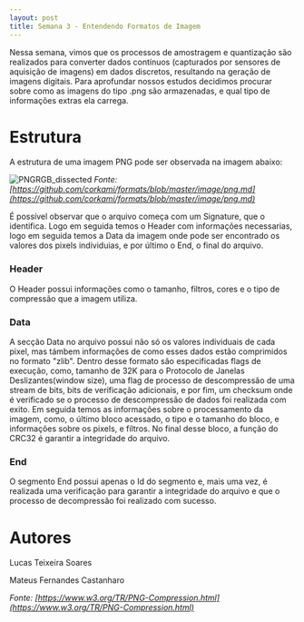 ```yaml
---
layout: post
title: Semana 3 - Entendendo Formatos de Imagem
---
```


Nessa semana, vimos que os processos de amostragem e quantização são realizados para converter dados contínuos (capturados por sensores de aquisição de imagens) em dados discretos, resultando na geração de imagens digitais. Para aprofundar nossos estudos decidimos procurar sobre como as imagens do tipo .png são armazenadas, e qual tipo de informações extras ela carrega.

# Estrutura

A estrutura de uma imagem PNG pode ser observada na imagem abaixo:

![PNGRGB_dissected](https://github.com/lucastso10/lucastso10.github.io/assets/84486266/e545537e-4bca-40a4-8239-4a850ac0bbdb)
*Fonte: [https://github.com/corkami/formats/blob/master/image/png.md](https://github.com/corkami/formats/blob/master/image/png.md)*

É possível observar que o arquivo começa com um Signature, que o identifica. Logo em seguida temos o Header com informações necessarias, logo em seguida temos a Data da imagem onde pode ser encontrado os valores dos pixels individuias, e por último o End, o final do arquivo.

### Header

O Header possui informações como o tamanho, filtros, cores e o tipo de compressão que a imagem utiliza.

### Data

A secção Data no arquivo possui não só os valores individuais de cada pixel, mas támbem informações de como esses dados estão comprimidos no formato "zlib". Dentro desse formato são especificadas flags de execução, como, tamanho de 32K para o Protocolo de Janelas Deslizantes(window size), uma flag de processo de descompressão de uma stream de bits, bits de verificação adicionais, e por fim, um checksum onde é verificado se o processo de descompressão de dados foi realizada com exito. Em seguida temos as informações sobre o processamento da imagem, como, o último bloco acessado, o tipo e o tamanho do bloco, e informações sobre os pixels, e filtros. No final desse bloco, a função do CRC32 é garantir a integridade do arquivo.

### End

O segmento End possui apenas o Id do segmento e, mais uma vez, é realizada uma verificação para garantir a integridade do arquivo e que o processo de decompressão foi realizado com sucesso.

# Autores
Lucas Teixeira Soares

Mateus Fernandes Castanharo

*Fonte: [https://www.w3.org/TR/PNG-Compression.html](https://www.w3.org/TR/PNG-Compression.html)*
